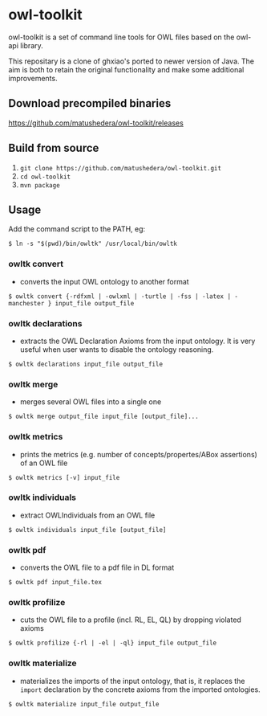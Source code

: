owl-toolkit
===========
owl-toolkit is a set of command line tools for OWL files based on the owl-api library.

This repositary is a clone of ghxiao's ported to newer version of Java. The aim is both to retain the original functionality and make some additional improvements.

Download precompiled binaries
---------
https://github.com/matushedera/owl-toolkit/releases

Build from source
---------
1. `git clone https://github.com/matushedera/owl-toolkit.git`
2. `cd owl-toolkit`
3. `mvn package`

Usage
----------

Add the command script to the PATH, eg:
```console
$ ln -s "$(pwd)/bin/owltk" /usr/local/bin/owltk
```

### owltk convert

* converts the input OWL ontology to another format

```console
$ owltk convert {-rdfxml | -owlxml | -turtle | -fss | -latex | -manchester } input_file output_file
```

### owltk declarations

* extracts the OWL Declaration Axioms from the input ontology. 
It is very useful when user wants to disable the ontology reasoning.

```console
$ owltk declarations input_file output_file
```


### owltk merge

* merges several OWL files into a single one

```console
$ owltk merge output_file input_file [output_file]...
```

### owltk metrics

* prints the metrics (e.g. number of concepts/propertes/ABox assertions) of an OWL file

```console
$ owltk metrics [-v] input_file
```

### owltk individuals

* extract OWLIndividuals from an OWL file

```console
$ owltk individuals input_file [output_file]
```

### owltk pdf

* converts the OWL file to a pdf file in DL format
  
```console
$ owltk pdf input_file.tex
```

### owltk profilize

* cuts the OWL file to a profile (incl. RL, EL, QL) by dropping violated axioms

```console
$ owltk profilize {-rl | -el | -ql} input_file output_file
```
### owltk materialize

* materializes the imports of the input ontology, that is, it replaces the `import` declaration by the concrete axioms from the imported ontologies. 

```console
$ owltk materialize input_file output_file
```
